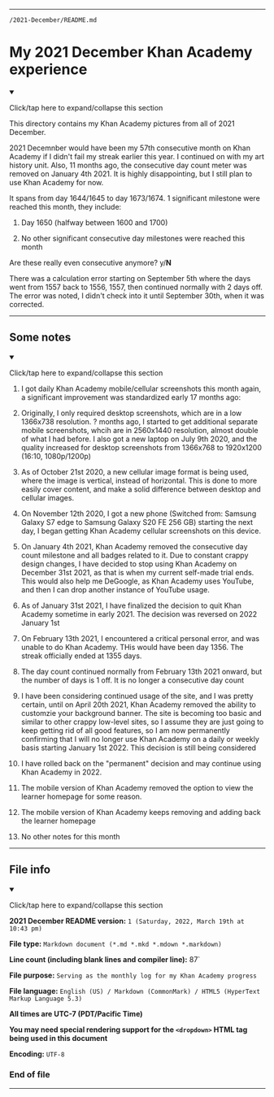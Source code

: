
***

`/2021-December/README.md`

# My 2021 December Khan Academy experience

<details open><summary><p>Click/tap here to expand/collapse this section</p></summary>

This directory contains my Khan Academy pictures from all of 2021 December.

2021 Decemnber would have been my 57th consecutive month on Khan Academy if I didn't fail my streak earlier this year. I continued on with my art history unit. Also, 11 months ago, the consecutive day count meter was removed on January 4th 2021. It is highly disappointing, but I still plan to use Khan Academy for now.

It spans from day 1644/1645 to day 1673/1674. 1 significant milestone were reached this month, they include:

1. Day 1650 (halfway between 1600 and 1700)

2. No other significant consecutive day milestones were reached this month

Are these really even consecutive anymore? y/**N**

There was a calculation error starting on September 5th where the days went from 1557 back to 1556, 1557, then continued normally with 2 days off. The error was noted, I didn't check into it until September 30th, when it was corrected. 

</details>

***

## Some notes

<details open><summary><p>Click/tap here to expand/collapse this section</p></summary>

1. I got daily Khan Academy mobile/cellular screenshots this month again, a significant improvement was standardized early 17 months ago:

2. Originally, I only required desktop screenshots, which are in a low 1366x738 resolution. ? months ago, I started to get additional separate mobile screenshots, whcih are in 2560x1440 resolution, almost double of what I had before. I also got a new laptop on July 9th 2020, and the quality increased for desktop screenshots from 1366x768 to 1920x1200 (16:10, 1080p/1200p)

3. As of October 21st 2020, a new cellular image format is being used, where the image is vertical, instead of horizontal. This is done to more easily cover content, and make a solid difference between desktop and cellular images.

4. On November 12th 2020, I got a new phone (Switched from: Samsung Galaxy S7 edge to Samsung Galaxy S20 FE 256 GB) starting the next day, I began getting Khan Academy cellular screenshots on this device.

5. On January 4th 2021, Khan Academy removed the consecutive day count milestone and all badges related to it. Due to constant crappy design changes, I have decided to stop using Khan Academy on December 31st 2021, as that is when my current self-made trial ends. This would also help me DeGoogle, as Khan Academy uses YouTube, and then I can drop another instance of YouTube usage.

6. As of January 31st 2021, I have finalized the decision to quit Khan Academy sometime in early 2021. The decision was reversed on 2022 January 1st

7. On February 13th 2021, I encountered a critical personal error, and was unable to do Khan Academy. THis would have been day 1356. The streak officially ended at 1355 days.

8. The day count continued normally from February 13th 2021 onward, but the number of days is 1 off. It is no longer a consecutive day count

9. I have been considering continued usage of the site, and I was pretty certain, until on April 20th 2021, Khan Academy removed the ability to customzie your background banner. The site is becoming too basic and similar to other crappy low-level sites, so I assume they are just going to keep getting rid of all good features, so I am now permanently confirming that I will no longer use Khan Academy on a daily or weekly basis starting January 1st 2022. This decision is still being considered

10. I have rolled back on the "permanent" decision and may continue using Khan Academy in 2022.

11. The mobile version of Khan Academy removed the option to view the learner homepage for some reason.

12. The mobile version of Khan Academy keeps removing and adding back the learner homepage

13. No other notes for this month

</details>

***

## File info

<details open><summary><p>Click/tap here to expand/collapse this section</p></summary>

**2021 December README version:** `1 (Saturday, 2022, March 19th at 10:43 pm)`

**File type:** `Markdown document (*.md *.mkd *.mdown *.markdown)`

**Line count (including blank lines and compiler line):** 87`

**File purpose:** `Serving as the monthly log for my Khan Academy progress`

**File language:** `English (US) / Markdown (CommonMark) / HTML5 (HyperText Markup Language 5.3)`

**All times are UTC-7 (PDT/Pacific Time)**

**You may need special rendering support for the `<dropdown>` HTML tag being used in this document**

**Encoding:** `UTF-8`

</details>

### End of file

***
